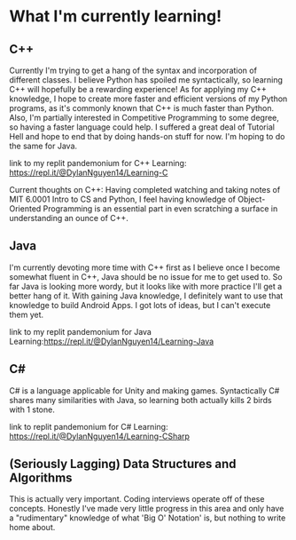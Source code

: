 # What I'm currently learning!
## C++
Currently I'm trying to get a hang of the syntax and incorporation of different classes. I believe Python has spoiled me syntactically,
so learning C++ will hopefully be a rewarding experience!
As for applying my C++ knowledge, I hope to create more faster and efficient versions of my Python programs, as
it's commonly known that C++ is much faster than Python. Also, I'm partially interested in Competitive Programming to some degree,
so having a faster language could help.
I suffered a great deal of Tutorial Hell and hope to end that by doing hands-on stuff for now. I'm hoping to do the same for Java.

link to my replit pandemonium for C++ Learning: https://repl.it/@DylanNguyen14/Learning-C

Current thoughts on C++:
Having completed watching and taking notes of MIT 6.0001 Intro to CS and Python, I feel having knowledge of Object-Oriented Programming is an essential part in even scratching a surface in understanding an ounce of C++.

## Java
I'm currently devoting more time with C++ first as I believe once I become somewhat fluent in C++, Java should be no issue for me to get used to.
So far Java is looking more wordy, but it looks like with more practice I'll get a better hang of it.
With gaining Java knowledge, I definitely want to use that knowledge to build Android Apps.
I got lots of ideas, but I can't execute them yet.

link to my replit pandemonium for Java Learning:https://repl.it/@DylanNguyen14/Learning-Java

## C#
C# is a language applicable for Unity and making games. Syntactically C# shares many similarities with Java, so learning both actually kills 2 birds with 1 stone.

link to replit pandemonium for C# Learning: https://repl.it/@DylanNguyen14/Learning-CSharp

## (Seriously Lagging) Data Structures and Algorithms
This is actually very important. Coding interviews operate off of these concepts.
Honestly I've made very little progress in this area and only have a "rudimentary" knowledge of what 'Big O' Notation' is, but nothing to write home about.
